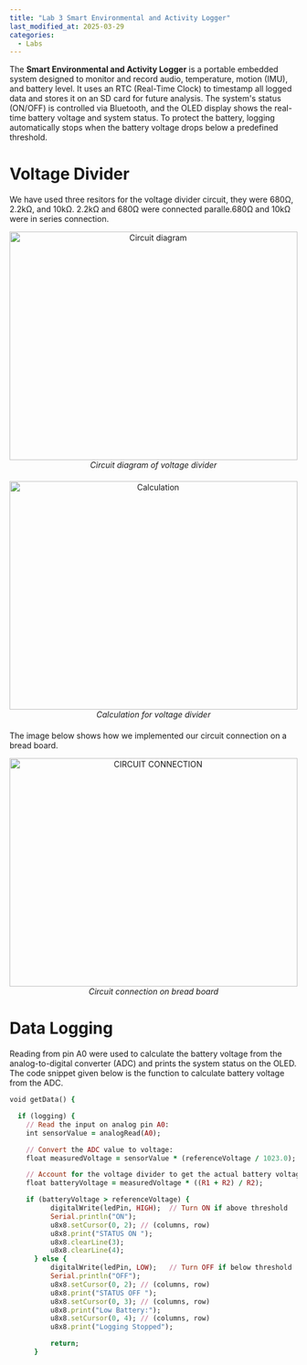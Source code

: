 ```yaml
---
title: "Lab 3 Smart Environmental and Activity Logger"
last_modified_at: 2025-03-29
categories:
  - Labs
---
```

The **Smart Environmental and Activity Logger** is a portable embedded system designed to monitor
and record audio, temperature, motion (IMU), and battery level. It uses an RTC (Real-Time Clock) to
timestamp all logged data and stores it on an SD card for future analysis. The system's status
(ON/OFF) is controlled via Bluetooth, and the OLED display shows the real-time battery voltage and
system status. To protect the battery, logging automatically stops when the battery voltage drops below
a predefined threshold.

# **Voltage Divider**
We have used three resitors for the voltage divider circuit, they were 680Ω, 2.2kΩ, and 10kΩ. 
2.2kΩ and 680Ω were connected paralle.680Ω and 10kΩ were in series connection. 
<figure style="text-align: center; width: 100%; max-width: 600px; margin: auto 0 20px auto;">
  <img src="/csce5612/assets/lab_3/Circuit diagram.png" alt="Circuit diagram" style="width: 100%; height: 400px; display: block; margin-bottom: 0;">
  <figcaption style="display: block; text-align: center; font-style: italic; margin-top: 6px; margin: 0 auto; margin-bottom: 20px;">
    Circuit diagram of voltage divider
  </figcaption>
</figure>

<figure style="text-align: center; width: 100%; max-width: 600px; margin: auto 0 20px auto;">
  <img src="/csce5612/assets/lab_3/Calculation.png" alt="Calculation" style="width: 100%; height: 400px; display: block; margin-bottom: 0;">
  <figcaption style="display: block; text-align: center; font-style: italic; margin-top: 6px; margin: 0 auto; margin-bottom: 20px;">
    Calculation for voltage divider
  </figcaption>
</figure>

The image below shows how we implemented our circuit connection on a bread board.

<figure style="text-align: center; width: 100%; max-width: 600px; margin: auto 0 20px auto;">
  <img src="/csce5612/assets/lab_3/CIRCUIT CONNECTION.png" alt="CIRCUIT CONNECTION" style="width: 100%; height: 400px; display: block; margin-bottom: 0;">
  <figcaption style="display: block; text-align: center; font-style: italic; margin-top: 6px; margin: 0 auto; margin-bottom: 20px;">
    Circuit connection on bread board
  </figcaption>
</figure>

# **Data Logging**
Reading from pin A0 were used to calculate the battery voltage from the analog-to-digital converter (ADC) and prints the system status on the OLED.  
The code snippet given below is the function to calculate battery voltage from the ADC.

```ruby
void getData() {

  if (logging) {
    // Read the input on analog pin A0:
    int sensorValue = analogRead(A0);

    // Convert the ADC value to voltage:
    float measuredVoltage = sensorValue * (referenceVoltage / 1023.0);

    // Account for the voltage divider to get the actual battery voltage:
    float batteryVoltage = measuredVoltage * ((R1 + R2) / R2);

    if (batteryVoltage > referenceVoltage) {
          digitalWrite(ledPin, HIGH);  // Turn ON if above threshold
          Serial.println("ON");
          u8x8.setCursor(0, 2); // (columns, row)
          u8x8.print("STATUS ON ");
          u8x8.clearLine(3);
          u8x8.clearLine(4);
      } else {
          digitalWrite(ledPin, LOW);   // Turn OFF if below threshold
          Serial.println("OFF");
          u8x8.setCursor(0, 2); // (columns, row)
          u8x8.print("STATUS OFF "); 
          u8x8.setCursor(0, 3); // (columns, row)
          u8x8.print("Low Battery:");
          u8x8.setCursor(0, 4); // (columns, row)
          u8x8.print("Logging Stopped");

          return;
      }
```
